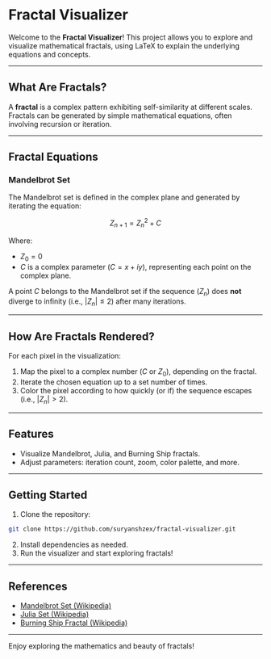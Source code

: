 # Fractal Visualizer

Welcome to the **Fractal Visualizer**! This project allows you to explore and visualize mathematical fractals, using LaTeX to explain the underlying equations and concepts.

---

## What Are Fractals?

A **fractal** is a complex pattern exhibiting self-similarity at different scales. Fractals can be generated by simple mathematical equations, often involving recursion or iteration.

---

## Fractal Equations

### Mandelbrot Set

The Mandelbrot set is defined in the complex plane and generated by iterating the equation:

$$
Z_{n+1} = Z_n^2 + C
$$

Where:  
- $Z_0 = 0$  
- $C$ is a complex parameter ($C = x + iy$), representing each point on the complex plane.

A point $C$ belongs to the Mandelbrot set if the sequence $(Z_n)$ does **not** diverge to infinity (i.e., $|Z_n| \leq 2$) after many iterations.

---

## How Are Fractals Rendered?

For each pixel in the visualization:  
1. Map the pixel to a complex number ($C$ or $Z_0$), depending on the fractal.  
2. Iterate the chosen equation up to a set number of times.  
3. Color the pixel according to how quickly (or if) the sequence escapes (i.e., $|Z_n| > 2$).

---

## Features

- Visualize Mandelbrot, Julia, and Burning Ship fractals.  
- Adjust parameters: iteration count, zoom, color palette, and more.

---

## Getting Started

1. Clone the repository:

```bash
git clone https://github.com/suryanshzex/fractal-visualizer.git
```

2. Install dependencies as needed.
3. Run the visualizer and start exploring fractals!

---

## References

* [Mandelbrot Set (Wikipedia)](https://en.wikipedia.org/wiki/Mandelbrot_set)
* [Julia Set (Wikipedia)](https://en.wikipedia.org/wiki/Julia_set)
* [Burning Ship Fractal (Wikipedia)](https://en.wikipedia.org/wiki/Burning_Ship_fractal)

---

Enjoy exploring the mathematics and beauty of fractals!
